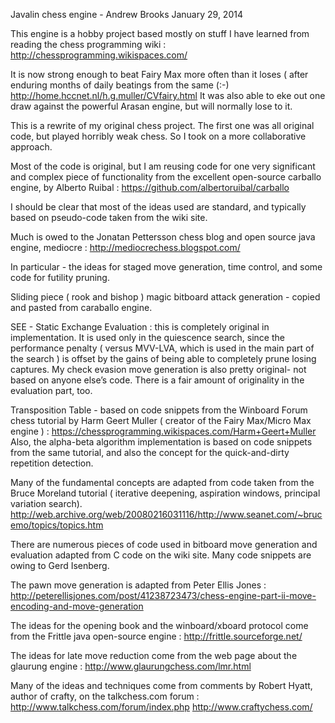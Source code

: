 Javalin chess engine   - 
Andrew Brooks  January 29, 2014

This engine is a hobby project based mostly on stuff I have learned from reading the chess programming wiki :
http://chessprogramming.wikispaces.com/

It is now strong enough to beat Fairy Max more often than it loses ( after enduring months
of daily beatings from the same (:-)
http://home.hccnet.nl/h.g.muller/CVfairy.html
It was also able to eke out one draw against the powerful Arasan engine, but will normally lose
to it.

This is a rewrite of my original chess project. The first one was all original code, but played
horribly weak chess.  So I took on a more collaborative approach.

Most of the code is original, but I am reusing code for one very significant and complex piece of functionality from the excellent open-source carballo engine, by Alberto Ruibal :
https://github.com/albertoruibal/carballo

I should be clear that most of the ideas used are standard, and typically based on pseudo-code taken from the wiki site.

Much is owed to the Jonatan Pettersson chess blog and open source java engine, mediocre :
http://mediocrechess.blogspot.com/

In particular - the ideas for staged move generation, time control, and some code for futility
pruning.

Sliding piece ( rook and bishop ) magic bitboard attack generation - copied and pasted from caraballo engine.

SEE - Static Exchange Evaluation : this is completely original in implementation.  It is used only in the quiescence search, since the performance penalty ( versus MVV-LVA, which is used in the main part of the search ) is offset by the gains of being able to completely prune losing captures.  My check evasion move generation is also pretty original- not based on anyone else’s code.  There is a fair amount of originality in the evaluation part, too.

Transposition Table - based on code snippets from the Winboard Forum chess tutorial by Harm Geert Muller  ( creator of the Fairy Max/Micro Max engine ) :
https://chessprogramming.wikispaces.com/Harm+Geert+Muller
Also, the alpha-beta algorithm implementation is based on code snippets from the same tutorial, and also the concept for the quick-and-dirty repetition detection.

Many of the fundamental concepts are adapted from code taken from the Bruce Moreland tutorial ( iterative deepening, aspiration windows, principal variation search).
http://web.archive.org/web/20080216031116/http://www.seanet.com/~brucemo/topics/topics.htm

There are numerous pieces of code used in bitboard move generation and evaluation adapted from C code on the wiki site.   Many code snippets are owing to  Gerd Isenberg.

The pawn move generation is adapted from Peter Ellis Jones :
http://peterellisjones.com/post/41238723473/chess-engine-part-ii-move-encoding-and-move-generation

The ideas for the opening book and the winboard/xboard protocol come from the Frittle java open-source engine :
http://frittle.sourceforge.net/

The ideas for late move reduction come from the web page about the glaurung engine :
http://www.glaurungchess.com/lmr.html

Many of the ideas and techniques come from comments by Robert Hyatt, author of crafty, on the talkchess.com forum :
http://www.talkchess.com/forum/index.php
http://www.craftychess.com/






